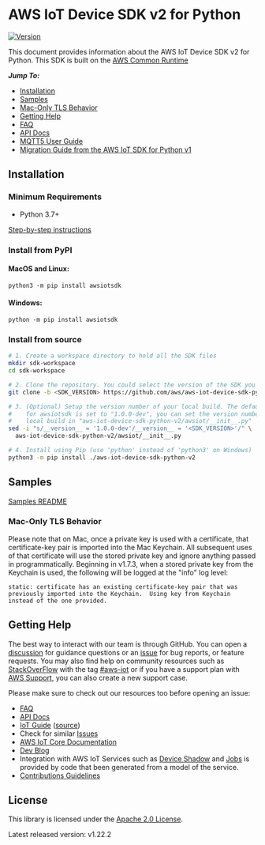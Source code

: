 # AWS IoT Device SDK v2 for Python

[![Version](https://img.shields.io/pypi/v/awsiotsdk.svg?style=flat)](https://pypi.org/project/awsiotsdk/)

This document provides information about the AWS IoT Device SDK v2 for Python. This SDK is built on the [AWS Common Runtime](https://docs.aws.amazon.com/sdkref/latest/guide/common-runtime.html)

*__Jump To:__*
* [Installation](#installation)
* [Samples](samples)
* [Mac-Only TLS Behavior](#mac-only-tls-behavior)
* [Getting Help](#getting-help)
* [FAQ](./documents/FAQ.md)
* [API Docs](https://aws.github.io/aws-iot-device-sdk-python-v2/)
* [MQTT5 User Guide](./documents/MQTT5_Userguide.md)
* [Migration Guide from the AWS IoT SDK for Python v1](./documents/MIGRATION_GUIDE.md)


## Installation

### Minimum Requirements
* Python 3.7+

[Step-by-step instructions](./documents/PREREQUISITES.md)

### Install from PyPI

#### MacOS and Linux:

```
python3 -m pip install awsiotsdk
```

#### Windows:

```
python -m pip install awsiotsdk
```

### Install from source

```bash
# 1. Create a workspace directory to hold all the SDK files
mkdir sdk-workspace
cd sdk-workspace

# 2. Clone the repository. You could select the version of the SDK you desire to use.
git clone -b <SDK_VERSION> https://github.com/aws/aws-iot-device-sdk-python-v2.git

# 3. (Optional) Setup the version number of your local build. The default version 
#    for awsiotsdk is set to "1.0.0-dev", you can set the version number of the
#    local build in "aws-iot-device-sdk-python-v2/awsiot/__init__.py"
sed -i "s/__version__ = '1.0.0-dev'/__version__ = '<SDK_VERSION>'/" \
  aws-iot-device-sdk-python-v2/awsiot/__init__.py

# 4. Install using Pip (use 'python' instead of 'python3' on Windows)
python3 -m pip install ./aws-iot-device-sdk-python-v2
```

## Samples

[Samples README](samples)

### Mac-Only TLS Behavior

Please note that on Mac, once a private key is used with a certificate, that certificate-key pair is imported into the Mac Keychain.  All subsequent uses of that certificate will use the stored private key and ignore anything passed in programmatically.  Beginning in v1.7.3, when a stored private key from the Keychain is used, the following will be logged at the "info" log level:

```
static: certificate has an existing certificate-key pair that was previously imported into the Keychain.  Using key from Keychain instead of the one provided.
```

## Getting Help

The best way to interact with our team is through GitHub. You can open a [discussion](https://github.com/aws/aws-iot-device-sdk-python-v2/discussions) for guidance questions or an [issue](https://github.com/aws/aws-iot-device-sdk-python-v2/issues/new/choose) for bug reports, or feature requests. You may also find help on community resources such as [StackOverFlow](https://stackoverflow.com/questions/tagged/aws-iot) with the tag [#aws-iot](https://stackoverflow.com/questions/tagged/aws-iot) or if you have a support plan with [AWS Support](https://aws.amazon.com/premiumsupport/), you can also create a new support case.

Please make sure to check out our resources too before opening an issue:

* [FAQ](./documents/FAQ.md)
* [API Docs](https://aws.github.io/aws-iot-device-sdk-python-v2/)
* [IoT Guide](https://docs.aws.amazon.com/iot/latest/developerguide/what-is-aws-iot.html) ([source](https://github.com/awsdocs/aws-iot-docs))
* Check for similar [Issues](https://github.com/aws/aws-iot-device-sdk-python-v2/issues)
* [AWS IoT Core Documentation](https://docs.aws.amazon.com/iot/)
* [Dev Blog](https://aws.amazon.com/blogs/?awsf.blog-master-iot=category-internet-of-things%23amazon-freertos%7Ccategory-internet-of-things%23aws-greengrass%7Ccategory-internet-of-things%23aws-iot-analytics%7Ccategory-internet-of-things%23aws-iot-button%7Ccategory-internet-of-things%23aws-iot-device-defender%7Ccategory-internet-of-things%23aws-iot-device-management%7Ccategory-internet-of-things%23aws-iot-platform)
* Integration with AWS IoT Services such as
[Device Shadow](https://docs.aws.amazon.com/iot/latest/developerguide/iot-device-shadows.html)
and [Jobs](https://docs.aws.amazon.com/iot/latest/developerguide/iot-jobs.html)
is provided by code that been generated from a model of the service.
* [Contributions Guidelines](./documents/CONTRIBUTING.md)

## License

This library is licensed under the [Apache 2.0 License](./documents/LICENSE).

Latest released version: v1.22.2

